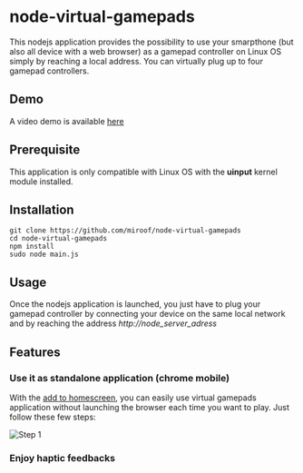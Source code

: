 # node-virtual-gamepads

This nodejs application provides the possibility to use your smarpthone (but also all device with a web browser) as a gamepad controller on Linux OS simply by reaching a local address.
You can virtually plug up to four gamepad controllers.

Demo
----
A video demo is available [here](https://www.youtube.com/watch?v=OWgWugNsF7w)

Prerequisite
------------
This application is only compatible with Linux OS with the **uinput** kernel module installed.

Installation
------------
    git clone https://github.com/miroof/node-virtual-gamepads
    cd node-virtual-gamepads
    npm install
    sudo node main.js

Usage
-----
Once the nodejs application is launched, you just have to plug your gamepad controller by connecting your device on the same local network and by reaching the address *http://node_server_adress*

Features
--------

### Use it as standalone application (chrome mobile)
With the [add to homescreen](https://developer.chrome.com/multidevice/android/installtohomescreen),
you can easily use virtual gamepads application without launching the browser each time you want to play.
Just follow these few steps:

![Step 1](https://github.com/miroof/node-virtual-gamepads/blob/resources/screenshots/Screenshot_2015-03-21-09-34-55.png?raw=true "Step 1")

### Enjoy haptic feedbacks
